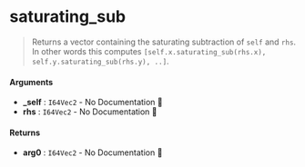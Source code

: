 # saturating\_sub

>  Returns a vector containing the saturating subtraction of `self` and `rhs`.
>  In other words this computes `[self.x.saturating_sub(rhs.x), self.y.saturating_sub(rhs.y), ..]`.

#### Arguments

- **\_self** : `I64Vec2` \- No Documentation 🚧
- **rhs** : `I64Vec2` \- No Documentation 🚧

#### Returns

- **arg0** : `I64Vec2` \- No Documentation 🚧